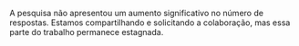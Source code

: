 A pesquisa não apresentou um aumento significativo no número de respostas. Estamos compartilhando e solicitando a colaboração, mas essa parte do trabalho permanece estagnada.
